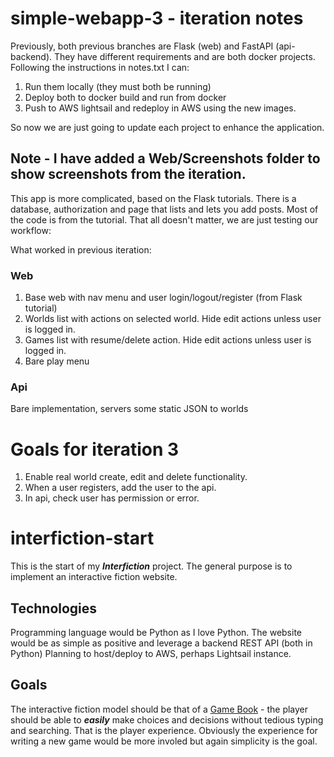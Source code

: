 
# simple-webapp-3 - iteration notes

Previously, both previous branches are Flask (web) and FastAPI (api-backend). They have different requirements and are both docker projects. Following the instructions in notes.txt I can:
1. Run them locally (they must both be running)
1. Deploy both to docker build and run from docker
1. Push to AWS lightsail and redeploy in AWS using the new images.

So now we are just going to update each project to enhance the application.
## Note - I have added a Web/Screenshots folder to show screenshots from the iteration.
This app is more complicated, based on the Flask tutorials. There is a database, authorization and page that lists and lets you add posts. Most of the code is from the tutorial. That all doesn't matter, we are just testing our workflow:

What worked in previous iteration:
### Web
1. Base web with nav menu and user login/logout/register (from Flask tutorial)
1. Worlds list with actions on selected world. Hide edit actions unless user is logged in.
2. Games list with resume/delete action. Hide edit actions unless user is logged in.
3. Bare play menu

### Api
Bare implementation, servers some static JSON to worlds

# Goals for iteration 3
1. Enable real world create, edit and delete functionality.
1. When a user registers, add the user to the api.
1. In api, check user has permission or error.

# interfiction-start
This is the start of my ***Interfiction*** project. The general purpose is to implement an interactive fiction website.

## Technologies
Programming language would be Python as I love Python. The website would be as simple as positive and leverage a backend REST API (both in Python)
Planning to host/deploy to AWS, perhaps Lightsail instance.

## Goals
The interactive fiction model should be that of a [Game Book](https://en.wikipedia.org/wiki/Gamebook) - the player should be able to ***easily*** make choices and decisions without tedious typing and searching. That is the player experience. Obviously the experience for writing a new game would be more involed but again simplicity is the goal.

